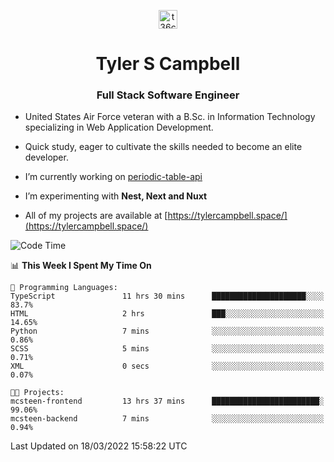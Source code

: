 <p align="center">
<a href="https://www.linkedin.com/in/t36campbell" target="blank"><img align="center" src="https://ik.imagekit.io/t36campbell/Portfolio/linkedin.png.original_m8bbGgPh6.png" alt="t36campbell" height="30" width="30" /></a>
</p>
<h1 align="center">Tyler S Campbell</h1>
<h3 align="center">Full Stack Software Engineer</h3>

* United States Air Force veteran with a B.Sc. in Information Technology specializing in Web Application Development. 

* Quick study, eager to cultivate the skills needed to become an elite developer.

* I’m currently working on [periodic-table-api](https://github.com/t36campbell/periodic-table-api)

* I’m experimenting with **Nest, Next and Nuxt**

* All of my projects are available at [https://tylercampbell.space/](https://tylercampbell.space/)

<!--START_SECTION:waka-->
![Code Time](http://img.shields.io/badge/Code%20Time-1%2C508%20hrs%2052%20mins-blue)

📊 **This Week I Spent My Time On** 

```text
💬 Programming Languages: 
TypeScript               11 hrs 30 mins      █████████████████████░░░░   83.7% 
HTML                     2 hrs               ███░░░░░░░░░░░░░░░░░░░░░░   14.65% 
Python                   7 mins              ░░░░░░░░░░░░░░░░░░░░░░░░░   0.86% 
SCSS                     5 mins              ░░░░░░░░░░░░░░░░░░░░░░░░░   0.71% 
XML                      0 secs              ░░░░░░░░░░░░░░░░░░░░░░░░░   0.07%

🐱‍💻 Projects: 
mcsteen-frontend         13 hrs 37 mins      ████████████████████████░   99.06% 
mcsteen-backend          7 mins              ░░░░░░░░░░░░░░░░░░░░░░░░░   0.94%

```


 Last Updated on 18/03/2022 15:58:22 UTC
<!--END_SECTION:waka-->

